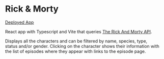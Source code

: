 # Rick & Morty

[Deployed App](https://rickandmorty-razielo.netlify.app/)

React app with Typescript and Vite that queries [The Rick And Morty API](https://rickandmortyapi.com/).

Displays all the characters and can be filtered by name, species, type, status and/or gender. Clicking on the character shows their information with the list of episodes where they appear with links to the episode page.

